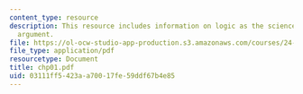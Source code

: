 ```yaml
---
content_type: resource
description: This resource includes information on logic as the science of correct
  argument.
file: https://ol-ocw-studio-app-production.s3.amazonaws.com/courses/24-241-logic-i-fall-2005/03111ff5423aa70017fe59ddf67b4e85_chp01.pdf
file_type: application/pdf
resourcetype: Document
title: chp01.pdf
uid: 03111ff5-423a-a700-17fe-59ddf67b4e85
---
```

